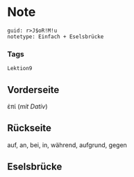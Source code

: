 # Note
```
guid: r>J$oR!M!u
notetype: Einfach + Eselsbrücke
```

### Tags
```
Lektion9
```

## Vorderseite
ἐπί (<i>mit Dativ</i>)

## Rückseite
auf, an, bei, in, während, aufgrund, gegen

## Eselsbrücke

